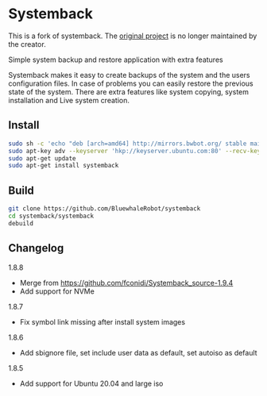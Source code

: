 # Systemback

This is a fork of systemback. The [original project](https://launchpad.net/systemback) is no longer maintained by the creator.

Simple system backup and restore application with extra features

Systemback makes it easy to create backups of the system and the users configuration files. In case of problems you can easily restore the previous state of the system. There are extra features like system copying, system installation and Live system creation.

## Install

```bash
sudo sh -c 'echo "deb [arch=amd64] http://mirrors.bwbot.org/ stable main" > /etc/apt/sources.list.d/systemback.list'
sudo apt-key adv --keyserver 'hkp://keyserver.ubuntu.com:80' --recv-key 50B2C005A67B264F
sudo apt-get update
sudo apt-get install systemback
```

## Build

```bash
git clone https://github.com/BluewhaleRobot/systemback
cd systemback/systemback
debuild
```

## Changelog

1.8.8

- Merge from https://github.com/fconidi/Systemback_source-1.9.4
- Add support for NVMe

1.8.7

- Fix symbol link missing after install system images

1.8.6

- Add sbignore file, set include user data as default, set autoiso as default

1.8.5

- Add support for Ubuntu 20.04 and large iso
